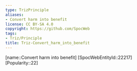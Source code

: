 ```yaml
---
type: TrizPrinciple
aliases:
- Convert harm into benefit
license: CC BY-SA 4.0
copyright: https://github.com/SpocWeb
tags: 
- Triz/Principle
title: Triz-Convert_harm_into_benefit
---
```

[name::Convert harm into benefit]
[SpocWebEntityId::22217]
[Popularity::22]



